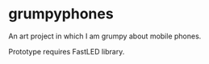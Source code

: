 grumpyphones
============

An art project in which I am grumpy about mobile phones.

Prototype requires FastLED library.
